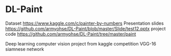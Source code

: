 # DL-Paint

Dataset https://www.kaggle.com/c/painter-by-numbers
Presentation slides https://github.com/armyohse/DL-Paint/blob/master/Slide/test12.pptx 
project code https://github.com/armyohse/DL-Paint/tree/master/paint 

Deep learning computer vision project from kaggle competition
VGG-16 siamnese network
